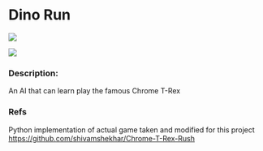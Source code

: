 # Dino Run

![](https://github.com/shivamshekhar/Chrome-T-Rex-Rush/raw/master/screenshot.png)

![](https://github.com/shivamshekhar/Chrome-T-Rex-Rush/raw/master/screenshot.gif)

### Description:
An AI that can learn play the famous Chrome T-Rex 

### Refs
Python implementation of actual game taken and modified for this project https://github.com/shivamshekhar/Chrome-T-Rex-Rush

